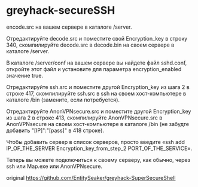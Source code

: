 # greyhack-secureSSH

encode.src на вашем сервере в каталоге /server.

Отредактируйте decode.src и поместите свой Encryption_key в строку 340, скомпилируйте decode.src в decode.bin на своем сервере в каталоге /server.

В каталоге /server/conf на вашем сервере вы найдете файл sshd.conf, откройте этот файл и установите для параметра encryption_enabled значение true.

Отредактируйте ssh.src и поместите другой Encryption_key из шага 2 в строке 417, скомпилируйте ssh.src в ssh на своем хост-компьютере в каталоге /bin (замените, если потребуется).

Отредактируйте AnonVPNsecure.src и поместите другой Encryption_key из шага 2 в строке 413, скомпилируйте AnonVPNsecure.src в AnonVPNsecure на своем хост-компьютере в каталоге /bin (не забудте добавить "[IP]":"[pass]" в 418 строке).

Чтобы добавить сервер в список серверов, просто введите «ssh add IP_OF_THE_SERVER Encryption_key_from_step_2 PORT_OF_THE_SERVICE».

Теперь вы можете подключиться к своему серверу, как обычно, через ssh или Map.exe или AnonVPNsecure.

original https://github.com/EntitySeaker/greyhack-SuperSecureShell